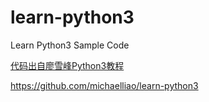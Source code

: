 # learn-python3
Learn Python3 Sample Code


[代码出自廖雪峰Python3教程](http://www.liaoxuefeng.com/wiki/0014316089557264a6b348958f449949df42a6d3a2e542c000, "Python3教程")

https://github.com/michaelliao/learn-python3
